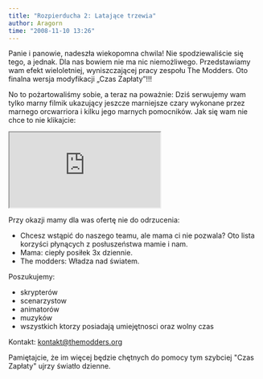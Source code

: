 ```yaml
---
title: "Rozpierducha 2: Latające trzewia"
author: Aragorn
time: "2008-11-10 13:26"
---
```


Panie i panowie, nadeszła wiekopomna chwila! Nie spodziewaliście się tego, a jednak. Dla nas bowiem nie ma nic niemożliwego. Przedstawiamy wam efekt wieloletniej, wyniszczającej pracy zespołu The Modders. Oto finalna wersja modyfikacji „Czas Zapłaty”!!!

No to pożartowaliśmy sobie, a teraz na poważnie:
Dziś serwujemy wam tylko marny filmik ukazujący jeszcze marniejsze czary wykonane przez marnego orcwarriora i kilku jego marnych pomocników.
Jak się wam nie chce to nie klikajcie: 

<iframe class="video" src="https://www.youtube.com/embed/ZNEmbnUb06A" allowfullscreen></iframe>

Przy okazji mamy dla was ofertę nie do odrzucenia:
- Chcesz wstąpić do naszego teamu, ale mama ci nie pozwala? Oto lista korzyści płynących z posłuszeństwa mamie i nam. 
- Mama: ciepły posiłek 3x dziennie.
- The modders: Władza nad światem.

Poszukujemy:
- skrypterów
- scenarzystow
- animatorów
- muzyków
- wszystkich ktorzy posiadają umiejętnosci oraz wolny czas

Kontakt: [kontakt@themodders.org](mailto:kontakt@themodders.org)

Pamiętajcie, że im więcej będzie chętnych do pomocy tym szybciej "Czas Zapłaty" ujrzy światło dzienne.